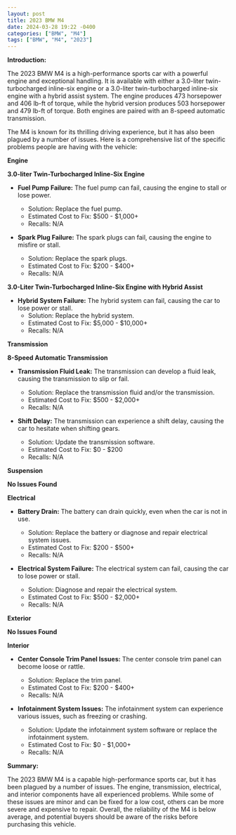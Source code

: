 ```yaml
---
layout: post
title: 2023 BMW M4
date: 2024-03-28 19:22 -0400
categories: ["BMW", "M4"]
tags: ["BMW", "M4", "2023"]
---
```

**Introduction:**

The 2023 BMW M4 is a high-performance sports car with a powerful engine and exceptional handling. It is available with either a 3.0-liter twin-turbocharged inline-six engine or a 3.0-liter twin-turbocharged inline-six engine with a hybrid assist system. The engine produces 473 horsepower and 406 lb-ft of torque, while the hybrid version produces 503 horsepower and 479 lb-ft of torque. Both engines are paired with an 8-speed automatic transmission.

The M4 is known for its thrilling driving experience, but it has also been plagued by a number of issues. Here is a comprehensive list of the specific problems people are having with the vehicle:

**Engine**

**3.0-liter Twin-Turbocharged Inline-Six Engine**

* **Fuel Pump Failure:** The fuel pump can fail, causing the engine to stall or lose power.
    * Solution: Replace the fuel pump.
    * Estimated Cost to Fix: $500 - $1,000+
    * Recalls: N/A

* **Spark Plug Failure:** The spark plugs can fail, causing the engine to misfire or stall.
    * Solution: Replace the spark plugs.
    * Estimated Cost to Fix: $200 - $400+
    * Recalls: N/A

**3.0-Liter Twin-Turbocharged Inline-Six Engine with Hybrid Assist**

* **Hybrid System Failure:** The hybrid system can fail, causing the car to lose power or stall.
    * Solution: Replace the hybrid system.
    * Estimated Cost to Fix: $5,000 - $10,000+
    * Recalls: N/A

**Transmission**

**8-Speed Automatic Transmission**

* **Transmission Fluid Leak:** The transmission can develop a fluid leak, causing the transmission to slip or fail.
    * Solution: Replace the transmission fluid and/or the transmission.
    * Estimated Cost to Fix: $500 - $2,000+
    * Recalls: N/A

* **Shift Delay:** The transmission can experience a shift delay, causing the car to hesitate when shifting gears.
    * Solution: Update the transmission software.
    * Estimated Cost to Fix: $0 - $200
    * Recalls: N/A

**Suspension**

**No Issues Found**

**Electrical**

* **Battery Drain:** The battery can drain quickly, even when the car is not in use.
    * Solution: Replace the battery or diagnose and repair electrical system issues.
    * Estimated Cost to Fix: $200 - $500+
    * Recalls: N/A

* **Electrical System Failure:** The electrical system can fail, causing the car to lose power or stall.
    * Solution: Diagnose and repair the electrical system.
    * Estimated Cost to Fix: $500 - $2,000+
    * Recalls: N/A

**Exterior**

**No Issues Found**

**Interior**

* **Center Console Trim Panel Issues:** The center console trim panel can become loose or rattle.
    * Solution: Replace the trim panel.
    * Estimated Cost to Fix: $200 - $400+
    * Recalls: N/A

* **Infotainment System Issues:** The infotainment system can experience various issues, such as freezing or crashing.
    * Solution: Update the infotainment system software or replace the infotainment system.
    * Estimated Cost to Fix: $0 - $1,000+
    * Recalls: N/A

**Summary:**

The 2023 BMW M4 is a capable high-performance sports car, but it has been plagued by a number of issues. The engine, transmission, electrical, and interior components have all experienced problems. While some of these issues are minor and can be fixed for a low cost, others can be more severe and expensive to repair. Overall, the reliability of the M4 is below average, and potential buyers should be aware of the risks before purchasing this vehicle.
